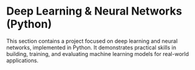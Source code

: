 # Deep Learning & Neural Networks (Python)

This section contains a project focused on deep learning and neural networks, 
implemented in Python. It demonstrates practical skills in building, training, 
and evaluating machine learning models for real-world applications.
